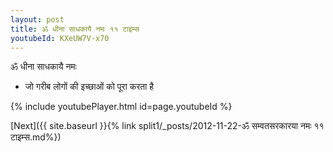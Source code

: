 ```yaml
---
layout: post
title: ॐ धीना साधकायै नमः ११ टाइम्स
youtubeId: KXeUW7V-x70
---
```

 
 
 ॐ धीना साधकायै नमः  
 
 -  जो गरीब लोगों की इच्छाओं को पूरा करता है 
 
  
 
  
 
 
 
 
 
 


{% include youtubePlayer.html id=page.youtubeId %}
 
[Next]({{ site.baseurl }}{% link  split1/_posts/2012-11-22-ॐ सम्वतसरकारया नमः ११ टाइम्स.md%})
 
